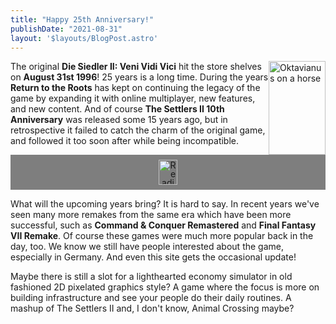 ```yaml
---
title: "Happy 25th Anniversary!"
publishDate: "2021-08-31"
layout: '$layouts/BlogPost.astro'
---
```


<img alt="Oktavianus on a horse" src="/design/oktavianus_on_horse.png" width="91" height="150" style="float:right" /> The original **Die Siedler II: Veni Vidi Vici** hit the store shelves on **August 31st 1996**! 25 years is a long time. During the years **Return to the Roots** has kept on continuing the legacy of the game by expanding it with online multiplayer, new features, and new content. And of course **The Settlers II 10th Anniversary** was released some 15 years ago, but in retrospective it failed to catch the charm of the original game, and followed it too soon after while being incompatible.

<div style="background:rgba(0, 0, 0, 0.5);line-height:1;padding:0.5rem;text-align:center">
	<img alt="Reading newspaper" src="/design/inhabitant_reading_newspaper.gif" height="40" width="30" style="image-rendering:pixelated;image-rendering:crisp-edges;vertical-align:top" />
</div>

What will the upcoming years bring? It is hard to say. In recent years we've seen many more remakes from the same era which have been more successful, such as **Command & Conquer Remastered** and **Final Fantasy VII Remake**. Of course these games were much more popular back in the day, too. We know we still have people interested about the game, especially in Germany. And even this site gets the occasional update!

Maybe there is still a slot for a lighthearted economy simulator in old fashioned 2D pixelated graphics style? A game where the focus is more on building infrastructure and see your people do their daily routines. A mashup of The Settlers II and, I don't know, Animal Crossing maybe?
